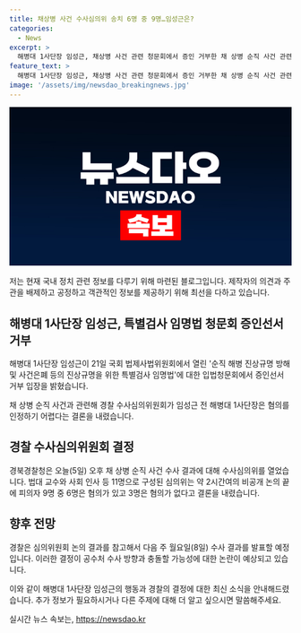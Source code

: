```yaml
---
title: 채상병 사건 수사심의위 송치 6명 중 9명…임성근은?
categories:
  - News
excerpt: >
  해병대 1사단장 임성근, 채상병 사건 관련 청문회에서 증인 거부한 채 상병 순직 사건 관련 경찰 수사심의위, 임 전 사단장 등 9명 중 6명 혐의 인정, 3명은 무죄 결론. 다음 주 경찰 수사 결과 발표, 심의 결과가 반영되지 않을 가능성. 임 전 사단장 송치 여부에 따른 공수처 수사 방향과 논란 예상.
feature_text: >
  해병대 1사단장 임성근, 채상병 사건 관련 청문회에서 증인 거부한 채 상병 순직 사건 관련 경찰 수사심의위, 임 전 사단장 등 9명 중 6명 혐의 인정, 3명은 무죄 결론. 다음 주 경찰 수사 결과 발표, 심의 결과가 반영되지 않을 가능성. 임 전 사단장 송치 여부에 따른 공수처 수사 방향과 논란 예상.
image: '/assets/img/newsdao_breakingnews.jpg'
---
```


<p><img src="/assets/img/newsdao_breakingnews.jpg" alt="firstkoreanews 속보" /></p>

<p>저는 현재 국내 정치 관련 정보를 다루기 위해 마련된 블로그입니다. 제작자의 의견과 주관을 배제하고 공정하고 객관적인 정보를 제공하기 위해 최선을 다하고 있습니다.</p>

<h2 data-ke-size="size26">해병대 1사단장 임성근, 특별검사 임명법 청문회 증인선서 거부</h2>

<p data-ke-size="size16">해병대 1사단장 임성근이 21일 국회 법제사법위원회에서 열린 '순직 해병 진상규명 방해 및 사건은폐 등의 진상규명을 위한 특별검사 임명법'에 대한 입법청문회에서 증인선서 거부 입장을 밝혔습니다.</p>

<p data-ke-size="size16">채 상병 순직 사건과 관련해 경찰 수사심의위원회가 임성근 전 해병대 1사단장은 혐의를 인정하기 어렵다는 결론을 내렸습니다.</p>

<h2 data-ke-size="size26">경찰 수사심의위원회 결정</h2>

<p data-ke-size="size16">경북경찰청은 오늘(5일) 오후 채 상병 순직 사건 수사 결과에 대해 수사심의위를 열었습니다. 법대 교수와 사회 인사 등 11명으로 구성된 심의위는 약 2시간여의 비공개 논의 끝에 피의자 9명 중 6명은 혐의가 있고 3명은 혐의가 없다고 결론을 내렸습니다.</p>

<h2 data-ke-size="size26">향후 전망</h2>

<p data-ke-size="size16">경찰은 심의위원회 논의 결과를 참고해서 다음 주 월요일(8일) 수사 결과를 발표할 예정입니다. 이러한 결정이 공수처 수사 방향과 충돌할 가능성에 대한 논란이 예상되고 있습니다.</p>

<p>이와 같이 해병대 1사단장 임성근의 행동과 경찰의 결정에 대한 최신 소식을 안내해드렸습니다. 추가 정보가 필요하시거나 다른 주제에 대해 더 알고 싶으시면 말씀해주세요.</p>
실시간 뉴스 속보는, <a href="https://newsdao.kr" rel="dofollow">https://newsdao.kr</a>



